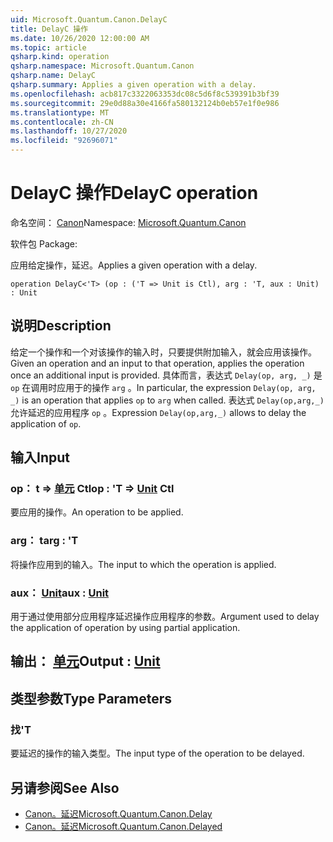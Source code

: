 ```yaml
---
uid: Microsoft.Quantum.Canon.DelayC
title: DelayC 操作
ms.date: 10/26/2020 12:00:00 AM
ms.topic: article
qsharp.kind: operation
qsharp.namespace: Microsoft.Quantum.Canon
qsharp.name: DelayC
qsharp.summary: Applies a given operation with a delay.
ms.openlocfilehash: acb817c3322063353dc08c5d6f8c539391b3bf39
ms.sourcegitcommit: 29e0d88a30e4166fa580132124b0eb57e1f0e986
ms.translationtype: MT
ms.contentlocale: zh-CN
ms.lasthandoff: 10/27/2020
ms.locfileid: "92696071"
---
```

# <a name="delayc-operation"></a><span data-ttu-id="63c37-102">DelayC 操作</span><span class="sxs-lookup"><span data-stu-id="63c37-102">DelayC operation</span></span>

<span data-ttu-id="63c37-103">命名空间： [Canon](xref:Microsoft.Quantum.Canon)</span><span class="sxs-lookup"><span data-stu-id="63c37-103">Namespace: [Microsoft.Quantum.Canon](xref:Microsoft.Quantum.Canon)</span></span>

<span data-ttu-id="63c37-104">软件包 [](https://nuget.org/packages/)</span><span class="sxs-lookup"><span data-stu-id="63c37-104">Package: [](https://nuget.org/packages/)</span></span>


<span data-ttu-id="63c37-105">应用给定操作，延迟。</span><span class="sxs-lookup"><span data-stu-id="63c37-105">Applies a given operation with a delay.</span></span>

```qsharp
operation DelayC<'T> (op : ('T => Unit is Ctl), arg : 'T, aux : Unit) : Unit
```


## <a name="description"></a><span data-ttu-id="63c37-106">说明</span><span class="sxs-lookup"><span data-stu-id="63c37-106">Description</span></span>

<span data-ttu-id="63c37-107">给定一个操作和一个对该操作的输入时，只要提供附加输入，就会应用该操作。</span><span class="sxs-lookup"><span data-stu-id="63c37-107">Given an operation and an input to that operation, applies the operation once an additional input is provided.</span></span>
<span data-ttu-id="63c37-108">具体而言，表达式 `Delay(op, arg, _)` 是 `op` 在调用时应用于的操作 `arg` 。</span><span class="sxs-lookup"><span data-stu-id="63c37-108">In particular, the expression `Delay(op, arg, _)` is an operation that applies `op` to `arg` when called.</span></span>
<span data-ttu-id="63c37-109">表达式 `Delay(op,arg,_)` 允许延迟的应用程序 `op` 。</span><span class="sxs-lookup"><span data-stu-id="63c37-109">Expression `Delay(op,arg,_)` allows to delay the application of `op`.</span></span>

## <a name="input"></a><span data-ttu-id="63c37-110">输入</span><span class="sxs-lookup"><span data-stu-id="63c37-110">Input</span></span>

### <a name="op--t--unit-ctl"></a><span data-ttu-id="63c37-111">op： t => [单元](xref:microsoft.quantum.lang-ref.unit) Ctl</span><span class="sxs-lookup"><span data-stu-id="63c37-111">op : 'T => [Unit](xref:microsoft.quantum.lang-ref.unit) Ctl</span></span>

<span data-ttu-id="63c37-112">要应用的操作。</span><span class="sxs-lookup"><span data-stu-id="63c37-112">An operation to be applied.</span></span>


### <a name="arg--t"></a><span data-ttu-id="63c37-113">arg： t</span><span class="sxs-lookup"><span data-stu-id="63c37-113">arg : 'T</span></span>

<span data-ttu-id="63c37-114">将操作应用到的输入。</span><span class="sxs-lookup"><span data-stu-id="63c37-114">The input to which the operation is applied.</span></span>


### <a name="aux--unit"></a><span data-ttu-id="63c37-115">aux： [Unit](xref:microsoft.quantum.lang-ref.unit)</span><span class="sxs-lookup"><span data-stu-id="63c37-115">aux : [Unit](xref:microsoft.quantum.lang-ref.unit)</span></span>

<span data-ttu-id="63c37-116">用于通过使用部分应用程序延迟操作应用程序的参数。</span><span class="sxs-lookup"><span data-stu-id="63c37-116">Argument used to delay the application of operation by using partial application.</span></span>



## <a name="output--unit"></a><span data-ttu-id="63c37-117">输出： [单元](xref:microsoft.quantum.lang-ref.unit)</span><span class="sxs-lookup"><span data-stu-id="63c37-117">Output : [Unit](xref:microsoft.quantum.lang-ref.unit)</span></span>



## <a name="type-parameters"></a><span data-ttu-id="63c37-118">类型参数</span><span class="sxs-lookup"><span data-stu-id="63c37-118">Type Parameters</span></span>

### <a name="t"></a><span data-ttu-id="63c37-119">找</span><span class="sxs-lookup"><span data-stu-id="63c37-119">'T</span></span>

<span data-ttu-id="63c37-120">要延迟的操作的输入类型。</span><span class="sxs-lookup"><span data-stu-id="63c37-120">The input type of the operation to be delayed.</span></span>

## <a name="see-also"></a><span data-ttu-id="63c37-121">另请参阅</span><span class="sxs-lookup"><span data-stu-id="63c37-121">See Also</span></span>

- [<span data-ttu-id="63c37-122">Canon。延迟</span><span class="sxs-lookup"><span data-stu-id="63c37-122">Microsoft.Quantum.Canon.Delay</span></span>](xref:Microsoft.Quantum.Canon.Delay)
- [<span data-ttu-id="63c37-123">Canon。延迟</span><span class="sxs-lookup"><span data-stu-id="63c37-123">Microsoft.Quantum.Canon.Delayed</span></span>](xref:Microsoft.Quantum.Canon.Delayed)